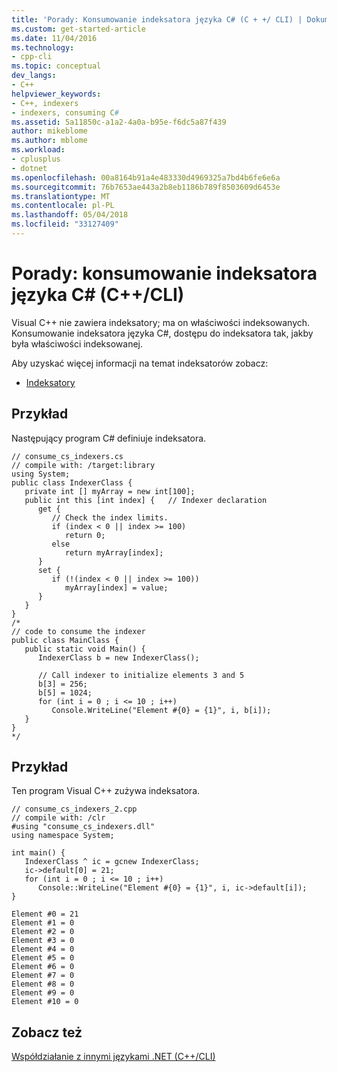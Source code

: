 ```yaml
---
title: 'Porady: Konsumowanie indeksatora języka C# (C + +/ CLI) | Dokumentacja firmy Microsoft'
ms.custom: get-started-article
ms.date: 11/04/2016
ms.technology:
- cpp-cli
ms.topic: conceptual
dev_langs:
- C++
helpviewer_keywords:
- C++, indexers
- indexers, consuming C#
ms.assetid: 5a11850c-a1a2-4a0a-b95e-f6dc5a87f439
author: mikeblome
ms.author: mblome
ms.workload:
- cplusplus
- dotnet
ms.openlocfilehash: 00a8164b91a4e483330d4969325a7bd4b6fe6e6a
ms.sourcegitcommit: 76b7653ae443a2b8eb1186b789f8503609d6453e
ms.translationtype: MT
ms.contentlocale: pl-PL
ms.lasthandoff: 05/04/2018
ms.locfileid: "33127409"
---
```

# <a name="how-to-consume-a-c-indexer-ccli"></a>Porady: konsumowanie indeksatora języka C# (C++/CLI)
Visual C++ nie zawiera indeksatory; ma on właściwości indeksowanych. Konsumowanie indeksatora języka C#, dostępu do indeksatora tak, jakby była właściwości indeksowanej.  
  
 Aby uzyskać więcej informacji na temat indeksatorów zobacz:  
  
-   [Indeksatory](/dotnet/csharp/programming-guide/indexers/index)  
  
## <a name="example"></a>Przykład  
 Następujący program C# definiuje indeksatora.  
  
```  
// consume_cs_indexers.cs  
// compile with: /target:library  
using System;  
public class IndexerClass {  
   private int [] myArray = new int[100];   
   public int this [int index] {   // Indexer declaration  
      get {  
         // Check the index limits.  
         if (index < 0 || index >= 100)  
            return 0;  
         else  
            return myArray[index];  
      }  
      set {  
         if (!(index < 0 || index >= 100))  
            myArray[index] = value;  
      }  
   }  
}  
/*  
// code to consume the indexer  
public class MainClass {  
   public static void Main() {  
      IndexerClass b = new IndexerClass();  
  
      // Call indexer to initialize elements 3 and 5  
      b[3] = 256;  
      b[5] = 1024;  
      for (int i = 0 ; i <= 10 ; i++)   
         Console.WriteLine("Element #{0} = {1}", i, b[i]);  
   }  
}  
*/  
```  
  
## <a name="example"></a>Przykład  
 Ten program Visual C++ zużywa indeksatora.  
  
```  
// consume_cs_indexers_2.cpp  
// compile with: /clr  
#using "consume_cs_indexers.dll"  
using namespace System;  
  
int main() {  
   IndexerClass ^ ic = gcnew IndexerClass;  
   ic->default[0] = 21;  
   for (int i = 0 ; i <= 10 ; i++)  
      Console::WriteLine("Element #{0} = {1}", i, ic->default[i]);  
}  
```  
  
```Output  
Element #0 = 21  
Element #1 = 0  
Element #2 = 0  
Element #3 = 0  
Element #4 = 0  
Element #5 = 0  
Element #6 = 0  
Element #7 = 0  
Element #8 = 0  
Element #9 = 0  
Element #10 = 0  
```  
  
## <a name="see-also"></a>Zobacz też  
 [Współdziałanie z innymi językami .NET (C++/CLI)](../dotnet/interoperability-with-other-dotnet-languages-cpp-cli.md)